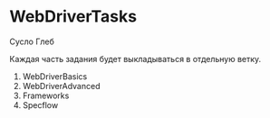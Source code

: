 # WebDriverTasks

Сусло Глеб

Каждая часть задания будет выкладываться в отдельную ветку.

1. WebDriverBasics
2. WebDriverAdvanced
3. Frameworks
4. Specflow